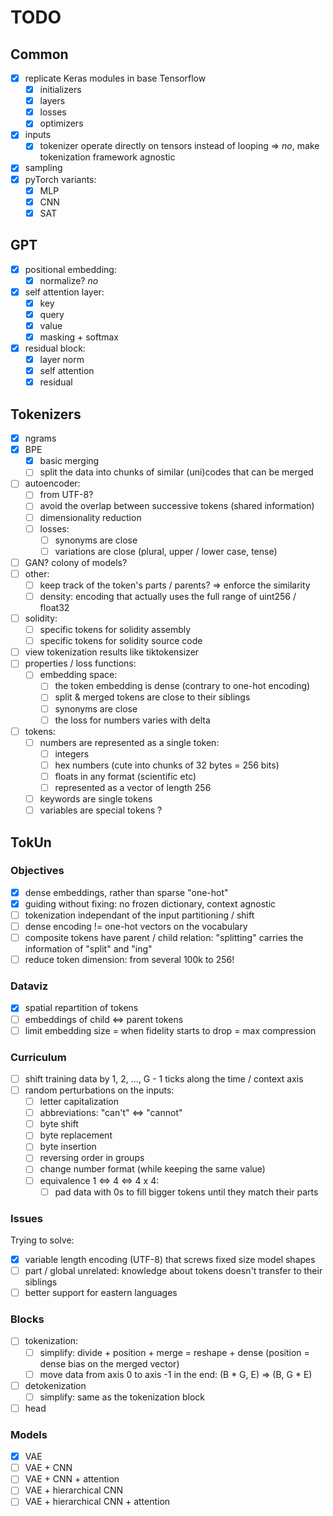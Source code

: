 # TODO

## Common

- [x] replicate Keras modules in base Tensorflow
    - [x] initializers
    - [x] layers
    - [x] losses
    - [x] optimizers
- [x] inputs
    - [x] tokenizer operate directly on tensors instead of looping => *no*, make tokenization framework agnostic
- [x] sampling
- [x] pyTorch variants:
    - [x] MLP
    - [x] CNN
    - [x] SAT

## GPT

- [x] positional embedding:
    - [x] normalize? *no*
- [x] self attention layer:
    - [x] key
    - [x] query
    - [x] value
    - [x] masking + softmax
- [x] residual block:
    - [x] layer norm
    - [x] self attention
    - [x] residual

## Tokenizers

- [x] ngrams
- [x] BPE
    - [x] basic merging
    - [ ] split the data into chunks of similar (uni)codes that can be merged
- [ ] autoencoder:
    - [ ] from UTF-8?
    - [ ] avoid the overlap between successive tokens (shared information)
    - [ ] dimensionality reduction
    - [ ] losses:
        - [ ] synonyms are close
        - [ ] variations are close (plural, upper / lower case, tense)
- [ ] GAN? colony of models?
- [ ] other:
    - [ ] keep track of the token's parts / parents? => enforce the similarity
    - [ ] density: encoding that actually uses the full range of uint256 / float32
- [ ] solidity:
    - [ ] specific tokens for solidity assembly
    - [ ] specific tokens for solidity source code
- [ ] view tokenization results like tiktokensizer
- [ ] properties / loss functions:
    - [ ] embedding space:
        - [ ] the token embedding is dense (contrary to one-hot encoding)
        - [ ] split & merged tokens are close to their siblings
        - [ ] synonyms are close
        - [ ] the loss for numbers varies with delta
- [ ] tokens:
    - [ ] numbers are represented as a single token:
        - [ ] integers
        - [ ] hex numbers (cute into chunks of 32 bytes = 256 bits)
        - [ ] floats in any format (scientific etc)
        - [ ] represented as a vector of length 256
    - [ ] keywords are single tokens
    - [ ] variables are special tokens ?

## TokUn

### Objectives

- [x] dense embeddings, rather than sparse "one-hot"
- [x] guiding without fixing: no frozen dictionary, context agnostic
- [ ] tokenization independant of the input partitioning / shift
- [ ] dense encoding != one-hot vectors on the vocabulary
- [ ] composite tokens have parent / child relation: "splitting" carries the information of "split" and "ing"
- [ ] reduce token dimension: from several 100k to 256!

### Dataviz

- [x] spatial repartition of tokens
- [ ] embeddings of child <=> parent tokens
- [ ] limit embedding size = when fidelity starts to drop = max compression

### Curriculum

- [ ] shift training data by 1, 2, ..., G - 1 ticks along the time / context axis
- [ ] random perturbations on the inputs:
    - [ ] letter capitalization
    - [ ] abbreviations: "can't" <=> "cannot"
    - [ ] byte shift
    - [ ] byte replacement
    - [ ] byte insertion
    - [ ] reversing order in groups
    - [ ] change number format (while keeping the same value)
    - [ ] equivalence 1 <=> 4 <=> 4 x 4:
        - [ ] pad data with 0s to fill bigger tokens until they match their parts

### Issues

Trying to solve:

- [x] variable length encoding (UTF-8) that screws fixed size model shapes
- [ ] part / global unrelated: knowledge about tokens doesn't transfer to their siblings
- [ ] better support for eastern languages

### Blocks

- [ ] tokenization:
    - [ ] simplify: divide + position + merge = reshape + dense (position = dense bias on the merged vector)
    - [ ] move data from axis 0 to axis -1 in the end: (B * G, E) => (B, G * E)
- [ ] detokenization
    - [ ] simplify: same as the tokenization block
- [ ] head

### Models

- [x] VAE
- [ ] VAE + CNN
- [ ] VAE + CNN + attention
- [ ] VAE + hierarchical CNN
- [ ] VAE + hierarchical CNN + attention
